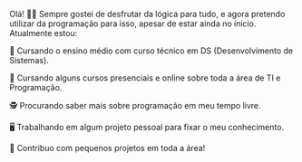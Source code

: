 Olá! 🖖🏻
Sempre gostei de desfrutar da lógica para tudo, e agora pretendo utilizar da programação para isso, apesar de estar ainda no ínicio.
Atualmente estou:


📘 Cursando o ensino médio com curso técnico em DS (Desenvolvimento de Sistemas).

📘 Cursando alguns cursos presenciais e online sobre toda a área de TI e Programação.

🕵️‍ Procurando saber mais sobre programação em meu tempo livre.

🖥️ Trabalhando em algum projeto pessoal para fixar o meu conhecimento.

💭 Contribuo com pequenos projetos em toda a área!

